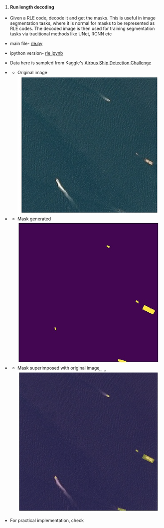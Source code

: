 1. #### Run length decoding
* Given a RLE code, decode it and get the masks. This is useful in image segmentation tasks, where it is normal for masks to be represented as RLE codes. The decoded image is then used for training segmentation tasks via traditional methods like UNet, RCNN etc

* main file- [rle.py](https://github.com/rohinarora/helper_functions/blob/master/rle.py)
* ipython version- [rle.ipynb](https://github.com/rohinarora/helper_functions/blob/master/rle.ipynb)

* Data here is sampled from Kaggle's [Airbus Ship Detection Challenge](https://www.kaggle.com/c/airbus-ship-detection)

* * Original image
![](data/img1.png?raw=true "")

* * Mask generated
![](data/img2.png?raw=true "")

* * Mask superimposed with original image
![](data/img3.png?raw=true "")




* For practical implementation, check
